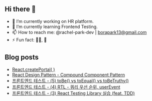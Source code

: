 ## Hi there 👋

- 🔭 I’m currently working on HR platform.
- 🌱 I’m currently learning Frontend Testing.
- 📫 How to reach me: @rachel-park-dev | borapark13@gmail.com
- ⚡ Fun fact: 🏃‍♀️, 🍞

## Blog posts

<!-- BLOG-POST-LIST:START -->
- [React.createPortal&lpar; &rpar;](https://rachelslab.tistory.com/158)
- [React Design Pattern - Compound Component Pattern](https://rachelslab.tistory.com/181)
- [프론트엔드 테스트 - &lpar;5&rpar; toBe&lpar;&rpar; vs toEqual&lpar;&rpar; vs toBeTruthy&lpar;&rpar;](https://rachelslab.tistory.com/179)
- [프론트엔드 테스트 - &lpar;4&rpar;  RTL - 쿼리 우선 순위, userEvent](https://rachelslab.tistory.com/176)
- [프론트엔드 테스트 - &lpar;3&rpar; React Testing Library 실습 &lpar;feat. TDD&rpar;](https://rachelslab.tistory.com/175)
<!-- BLOG-POST-LIST:END -->
